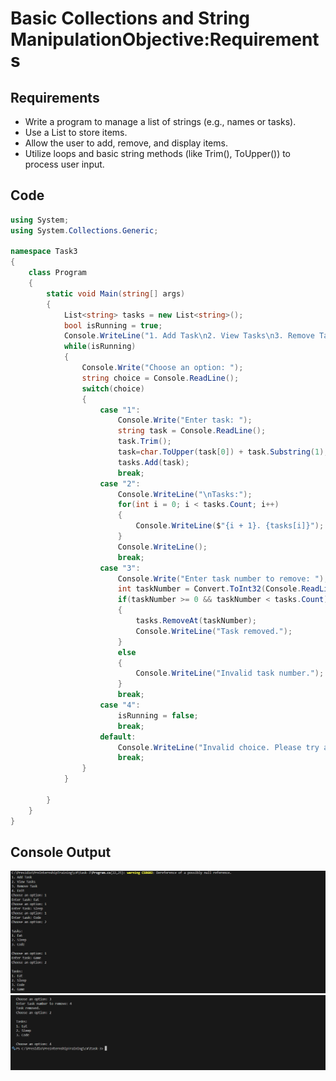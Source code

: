 # Basic Collections and String ManipulationObjective:Requirements

## Requirements
- Write a program to manage a list of strings (e.g., names or tasks).
- Use a List<string> to store items.
- Allow the user to add, remove, and display items.
- Utilize loops and basic string methods (like Trim(), ToUpper()) to process user input.

## Code

```c#
using System;
using System.Collections.Generic;

namespace Task3
{
    class Program
    {
        static void Main(string[] args)
        {
            List<string> tasks = new List<string>();
            bool isRunning = true;
            Console.WriteLine("1. Add Task\n2. View Tasks\n3. Remove Task\n4. Exit");
            while(isRunning)
            {
                Console.Write("Choose an option: ");
                string choice = Console.ReadLine();
                switch(choice)
                {
                    case "1":
                        Console.Write("Enter task: ");
                        string task = Console.ReadLine();
                        task.Trim();
                        task=char.ToUpper(task[0]) + task.Substring(1);
                        tasks.Add(task);
                        break;
                    case "2":
                        Console.WriteLine("\nTasks:");
                        for(int i = 0; i < tasks.Count; i++)
                        {
                            Console.WriteLine($"{i + 1}. {tasks[i]}");
                        }
                        Console.WriteLine();
                        break;
                    case "3":
                        Console.Write("Enter task number to remove: ");
                        int taskNumber = Convert.ToInt32(Console.ReadLine()) - 1;
                        if(taskNumber >= 0 && taskNumber < tasks.Count)
                        {
                            tasks.RemoveAt(taskNumber);
                            Console.WriteLine("Task removed.");
                        }
                        else
                        {
                            Console.WriteLine("Invalid task number.");
                        }
                        break;
                    case "4":
                        isRunning = false;
                        break;
                    default:
                        Console.WriteLine("Invalid choice. Please try again.");
                        break;
                }
            }

        }
    }
}
```

## Console Output
![Demo](./output/1.png)
![Demo](./output/2.png)